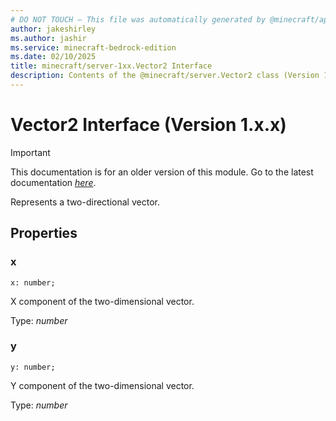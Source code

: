 ```yaml
---
# DO NOT TOUCH — This file was automatically generated by @minecraft/api-docs-generator, to report problems file an issue at https://github.com/Mojang/minecraft-scripting-libraries
author: jakeshirley
ms.author: jashir
ms.service: minecraft-bedrock-edition
ms.date: 02/10/2025
title: minecraft/server-1xx.Vector2 Interface
description: Contents of the @minecraft/server.Vector2 class (Version 1.x.x).
---
```

# Vector2 Interface (Version 1.x.x)

> [!IMPORTANT]
> This documentation is for an older version of this module. Go to the latest documentation [*here*](../../../scriptapi/minecraft/server/Vector2.md).

Represents a two-directional vector.

## Properties

### **x**
`x: number;`

X component of the two-dimensional vector.

Type: *number*

### **y**
`y: number;`

Y component of the two-dimensional vector.

Type: *number*
